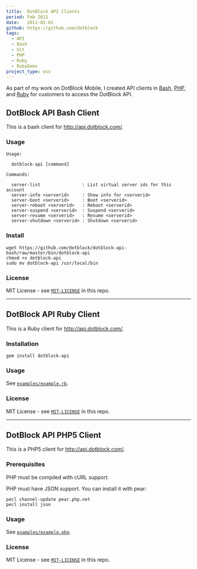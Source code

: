 ```yaml
---
title:  DotBlock API Clients
period: Feb 2011
date:   2011-02-01
github: https://github.com/dotblock
tags:
  - API
  - Bash
  - Git
  - PHP
  - Ruby
  - RubyGems
project_type: oss
---
```


As part of my work on DotBlock Mobile, I created API clients in [Bash][],
[PHP][], and [Ruby][] for customers to access the DotBlock API.

[Bash]: https://github.com/dotblock/dotblock-api-bash
[PHP]: https://github.com/dotblock/dotblock-api-php
[Ruby]: https://github.com/dotblock/dotblock-api-ruby

## DotBlock API Bash Client

This is a bash client for <http://api.dotblock.com/>.

### Usage

    Usage:

      dotblock-api [command]

    Commands:

      server-list                : List virtual server ids for this account
      server-info <serverid>     : Show info for <serverid>
      server-boot <serverid>     : Boot <serverid>
      server-reboot <serverid>   : Reboot <serverid>
      server-suspend <serverid>  : Suspend <serverid>
      server-resume <serverid>   : Resume <serverid>
      server-shutdown <serverid> : Shutdown <serverid>

### Install

    wget https://github.com/dotblock/dotblock-api-bash/raw/master/bin/dotblock-api
    chmod +x dotblock-api
    sudo mv dotblock-api /usr/local/bin

### License

MIT License - see [`MIT-LICENSE`](https://github.com/dotblock/dotblock-api-bash/blob/master/MIT-LICENSE) in this repo.

---

## DotBlock API Ruby Client

This is a Ruby client for <http://api.dotblock.com/>.

### Installation

    gem install dotblock-api

### Usage

See [`examples/example.rb`](https://github.com/dotblock/dotblock-api-ruby/blob/master/examples/example.rb).

### License

MIT License - see [`MIT-LICENSE`](https://github.com/dotblock/dotblock-api-ruby/blob/master/MIT-LICENSE) in this repo.

---

## DotBlock API PHP5 Client

This is a PHP5 client for <http://api.dotblock.com/>.

### Prerequisites

PHP must be compiled with cURL support.

PHP must have JSON support. You can install it with pear:

    pecl channel-update pear.php.net
    pecl install json

### Usage

See [`examples/example.php`](https://github.com/dotblock/dotblock-api-php/blob/master/examples/example.php).

### License

MIT License - see [`MIT-LICENSE`](https://github.com/dotblock/dotblock-api-php/blob/master/MIT-LICENSE) in this repo.
